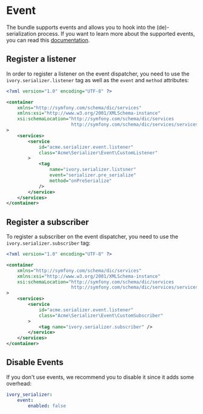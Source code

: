 # Event

The bundle supports events and allows you to hook into the (de)-serialization process. If you want to learn more about 
the supported events, you can read this [documentation](https://github.com/bresam/ivory-serializer/blob/master/doc/event.md).

## Register a listener

In order to register a listener on the event dispatcher, you need to use the `ivory.serializer.listener` tag as well 
as the `event` and `method` attributes:

``` xml
<?xml version="1.0" encoding="UTF-8" ?>

<container
    xmlns="http://symfony.com/schema/dic/services"
    xmlns:xsi="http://www.w3.org/2001/XMLSchema-instance"
    xsi:schemaLocation="http://symfony.com/schema/dic/services
                        http://symfony.com/schema/dic/services/services-1.0.xsd"
>
    <services>
        <service
            id="acme.serializer.event.listener"
            class="Acme\Serializer\Event\CustomListener"
        >
            <tag 
                name="ivory.serializer.listsner"
                event="serializer.pre_serialize"
                method="onPreSerialize"
            />
        </service>
    </services>
</container>
```

## Register a subscriber

To register a subscriber on the event dispatcher, you need to use the `ivory.serializer.subscriber` tag:

``` xml
<?xml version="1.0" encoding="UTF-8" ?>

<container
    xmlns="http://symfony.com/schema/dic/services"
    xmlns:xsi="http://www.w3.org/2001/XMLSchema-instance"
    xsi:schemaLocation="http://symfony.com/schema/dic/services
                        http://symfony.com/schema/dic/services/services-1.0.xsd"
>
    <services>
        <service
            id="acme.serializer.event.listener"
            class="Acme\Serializer\Event\CustomSubscriber"
        >
            <tag name="ivory.serializer.subscriber" />
        </service>
    </services>
</container>
```

## Disable Events

If you don't use events, we recommend you to disable it since it adds some overhead:

``` yaml
ivory_serializer:
    event:
        enabled: false
```
